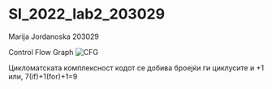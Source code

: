 # SI_2022_lab2_203029
Marija Jordanoska 203029

Control Flow Graph
![CFG](https://user-images.githubusercontent.com/103384366/171956270-83abc2b6-cadd-4b64-a74a-2cf30866de3a.PNG)

Цикломатската комплексност кодот се добива броејќи ги циклусите и +1 или, 7(if)+1(for)+1=9
